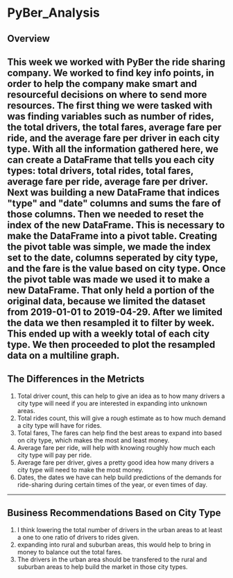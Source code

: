 # PyBer_Analysis
## Overview
This week we worked with PyBer the ride sharing company. We worked to find key info points, in order to help the company make smart and resourceful decisions on where to send more resources. The first thing we were tasked with was finding variables such as number of rides, the total drivers, the total fares, average fare per ride, and the average fare per driver in each city type. With all the information gathered here, we can create a DataFrame that tells you each city types: total drivers, total rides, total fares, average fare per ride, average fare per driver. Next was building a new DataFrame that indices "type" and "date" columns and sums the fare of those columns. Then we needed to reset the index of the new DataFrame. This is necessary to make the DataFrame into a pivot table. Creating the pivot table was simple, we made the index set to the date, columns seperated by city type, and the fare is the value based on city type. Once the pivot table was made we used it to make a new DataFrame. That only held a portion of the original data, because we limited the dataset from 2019-01-01 to 2019-04-29. After we limited the data we then resampled it to filter by week. This ended up with a weekly total of each city type. We then proceeded to plot the resampled data on a multiline graph.
---
## The Differences in the Metricts
1. Total driver count, this can help to give an idea as to how many drivers a city type will need if you are interested in expanding into unknown areas.
2. Total rides count, this will give a rough estimate as to how much demand a city type will have for rides.
3. Total fares, The fares can help find the best areas to expand into based on city type, which makes the most and least money.
4. Average fare per ride, will help with knowing roughly how much each city type will pay per ride.
5. Average fare per driver, gives a pretty good idea how many drivers a city type will need to make the most money.
6. Dates, the dates we have can help build predictions of the demands for ride-sharing during certain times of the year, or even times of day.
---
## Business Recommendations Based on City Type
1. I think lowering the total number of drivers in the urban areas to at least a one to one ratio of drivers to rides given.
2. expanding into rural and suburban areas, this would help to bring in money to balance out the total fares.
3. The drivers in the urban area should be transfered to the rural and suburban areas to help build the market in those city types.
